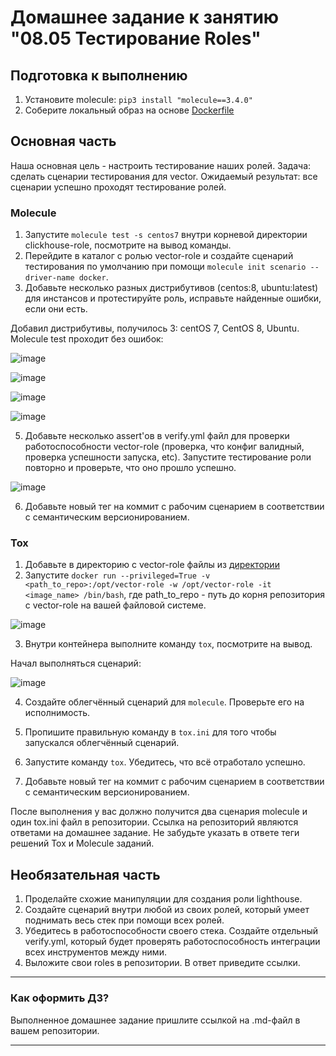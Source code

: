 # Домашнее задание к занятию "08.05 Тестирование Roles"

## Подготовка к выполнению
1. Установите molecule: `pip3 install "molecule==3.4.0"`
2. Соберите локальный образ на основе [Dockerfile](./Dockerfile)

## Основная часть

Наша основная цель - настроить тестирование наших ролей. Задача: сделать сценарии тестирования для vector. Ожидаемый результат: все сценарии успешно проходят тестирование ролей.

### Molecule

1. Запустите  `molecule test -s centos7` внутри корневой директории clickhouse-role, посмотрите на вывод команды.
2. Перейдите в каталог с ролью vector-role и создайте сценарий тестирования по умолчанию при помощи `molecule init scenario --driver-name docker`.
3. Добавьте несколько разных дистрибутивов (centos:8, ubuntu:latest) для инстансов и протестируйте роль, исправьте найденные ошибки, если они есть.

Добавил дистрибутивы, получилось 3: centOS 7, CentOS 8, Ubuntu. Molecule test проходит без ошибок:

![image](https://user-images.githubusercontent.com/92969676/173748354-87aea3e4-296b-49b8-95ec-85b5d38c7733.png)

![image](https://user-images.githubusercontent.com/92969676/173748450-48a3c65e-6e96-442a-8867-983258a551f4.png)

![image](https://user-images.githubusercontent.com/92969676/173748635-6a800324-8e7e-45cf-a220-9327115fb238.png)

![image](https://user-images.githubusercontent.com/92969676/173747542-5afe8506-181f-47fc-b768-6d56af7e6769.png)

5. Добавьте несколько assert'ов в verify.yml файл для  проверки работоспособности vector-role (проверка, что конфиг валидный, проверка успешности запуска, etc). Запустите тестирование роли повторно и проверьте, что оно прошло успешно.

![image](https://user-images.githubusercontent.com/92969676/173856318-16ee0e77-a0db-430e-975f-ae8bff49f9a7.png)

6. Добавьте новый тег на коммит с рабочим сценарием в соответствии с семантическим версионированием.

### Tox

1. Добавьте в директорию с vector-role файлы из [директории](./example)
2. Запустите `docker run --privileged=True -v <path_to_repo>:/opt/vector-role -w /opt/vector-role -it <image_name> /bin/bash`, где path_to_repo - путь до корня репозитория с vector-role на вашей файловой системе.

![image](https://user-images.githubusercontent.com/92969676/173771923-6c3613a9-dc07-4718-94db-d1856c95fcca.png)

3. Внутри контейнера выполните команду `tox`, посмотрите на вывод.

Начал выполняться сценарий:

![image](https://user-images.githubusercontent.com/92969676/173772303-a3abb93f-7ab6-4862-9cde-ab33b7c94af1.png)

4. Создайте облегчённый сценарий для `molecule`. Проверьте его на исполнимость.

5. Пропишите правильную команду в `tox.ini` для того чтобы запускался облегчённый сценарий.
6. Запустите команду `tox`. Убедитесь, что всё отработало успешно.
7. Добавьте новый тег на коммит с рабочим сценарием в соответствии с семантическим версионированием.

После выполнения у вас должно получится два сценария molecule и один tox.ini файл в репозитории. Ссылка на репозиторий являются ответами на домашнее задание. Не забудьте указать в ответе теги решений Tox и Molecule заданий.

## Необязательная часть

1. Проделайте схожие манипуляции для создания роли lighthouse.
2. Создайте сценарий внутри любой из своих ролей, который умеет поднимать весь стек при помощи всех ролей.
3. Убедитесь в работоспособности своего стека. Создайте отдельный verify.yml, который будет проверять работоспособность интеграции всех инструментов между ними.
4. Выложите свои roles в репозитории. В ответ приведите ссылки.

---

### Как оформить ДЗ?

Выполненное домашнее задание пришлите ссылкой на .md-файл в вашем репозитории.

---
